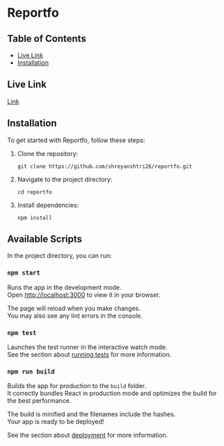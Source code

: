
# Reportfo

## Table of Contents

- [Live Link](#Live-Link)
- [Installation](#installation)

## Live Link
   [Link ](https://reportfo-shreyansh-tripathis-projects.vercel.app/)

## Installation

To get started with Reportfo, follow these steps:

1. Clone the repository:
   ```
   git clone https://github.com/shreyanshtri26/reportfo.git
   ```
2. Navigate to the project directory:
   ```
   cd reportfo
   ```
3. Install dependencies:
   ```
   npm install
   ```

## Available Scripts

In the project directory, you can run:

### `npm start`

Runs the app in the development mode.\
Open [http://localhost:3000](http://localhost:3000) to view it in your browser.

The page will reload when you make changes.\
You may also see any lint errors in the console.

### `npm test`

Launches the test runner in the interactive watch mode.\
See the section about [running tests](https://facebook.github.io/create-react-app/docs/running-tests) for more information.

### `npm run build`

Builds the app for production to the `build` folder.\
It correctly bundles React in production mode and optimizes the build for the best performance.

The build is minified and the filenames include the hashes.\
Your app is ready to be deployed!

See the section about [deployment](https://facebook.github.io/create-react-app/docs/deployment) for more information.

